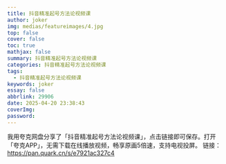 ```yaml
---
title: 抖音精准起号方法论视频课
author: joker
img: medias/featureimages/4.jpg
top: false
cover: false
toc: true
mathjax: false
summary: 抖音精准起号方法论视频课
categories: 抖音精准起号方法论视频课
tags:
  - 抖音精准起号方法论视频课
keywords: joker
essay: false
abbrlink: 29906
date: 2025-04-20 23:38:43
coverImg:
password:
---
```


我用夸克网盘分享了「抖音精准起号方法论视频课」，点击链接即可保存。打开「夸克APP」，无需下载在线播放视频，畅享原画5倍速，支持电视投屏。
链接：https://pan.quark.cn/s/e7921ac327c4
